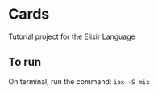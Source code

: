 # Cards

Tutorial project for the Elixir Language

## To run
On terminal, run the command:
```iex -S mix```